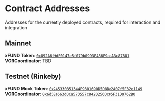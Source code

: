 # Contract Addresses

Addresses for the currently deployed contracts, required for interaction and integration

## Mainnet

**xFUND Token**: [`0x892A6f9dF0147e5f079b0993F486F9acA3c87881`](https://etherscan.io/address/0x892A6f9dF0147e5f079b0993F486F9acA3c87881#code)  
**VORCoordinator**: TBD  

## Testnet (Rinkeby)

**xFUND Mock Token**: [`0x245330351344F9301690D5D8De2A07f5F32e1149`](https://rinkeby.etherscan.io/address/0x245330351344F9301690D5D8De2A07f5F32e1149#code)  
**VORCoordinator**: [`0x6d5Ba663dDCa573557c8420256Dc85F31D9762B0`](https://rinkeby.etherscan.io/address/0x6d5Ba663dDCa573557c8420256Dc85F31D9762B0#code)  
